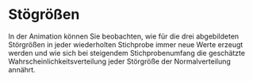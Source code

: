 Stögrößen
============

In der Animation können Sie beobachten, wie für die drei abgebildeten Störgrößen in jeder wiederholten Stichprobe immer neue Werte erzeugt werden und wie sich bei steigendem Stichprobenumfang die geschätzte Wahrscheinlichkeitsverteilung jeder Störgröße der Normalverteilung annährt.
